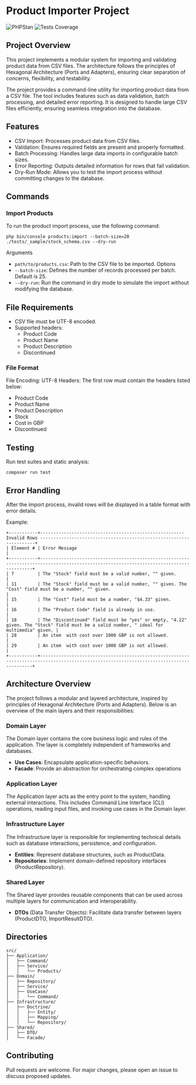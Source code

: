 # Product Importer Project

![PHPStan](https://img.shields.io/badge/PHPStan-Level%206-brightgreen)
![Tests Coverage](https://img.shields.io/codecov/c/github/igornast/stock-importer?flag=coverage)

## Project Overview
This project implements a modular system for importing and validating product data from CSV files. 
The architecture follows the principles of Hexagonal Architecture (Ports and Adapters), ensuring clear separation of concerns, flexibility, and testability.

The project provides a command-line utility for importing product data from a CSV file. 
The tool includes features such as data validation, batch processing, and detailed error reporting. 
It is designed to handle large CSV files efficiently, ensuring seamless integration into the database.

## Features
* CSV Import: Processes product data from CSV files.
* Validation: Ensures required fields are present and properly formatted.
* Batch Processing: Handles large data imports in configurable batch sizes.
* Error Reporting: Outputs detailed information for rows that fail validation.
* Dry-Run Mode: Allows you to test the import process without committing changes to the database.


## Commands
### Import Products
To run the product import process, use the following command:

```shell
php bin/console products:import --batch-size=20 ./tests/_sample/stock_schema.csv --dry-run
````
Arguments
* `path/to/products.csv`: Path to the CSV file to be imported. 
Options
* `--batch-size`: Defines the number of records processed per batch. Default is 25.
* `--dry-run`: Run the command in dry mode to simulate the import without modifying the database.

## File Requirements
* CSV file must be UTF-8 encoded.
* Supported headers:
  * Product Code
  * Product Name
  * Product Description
  * Discontinued

### File Format
  File Encoding: UTF-8
  Headers: The first row must contain the headers listed below:
  * Product Code
  * Product Name
  * Product Description
  * Stock
  * Cost in GBP
  * Discontinued

## Testing
Run test suites and static analysis:
```shell
composer run test
```

## Error Handling
After the import process, invalid rows will be displayed in a table format with error details.

Example:
```shell
+-----------+------------------------------------------------------- Invalid Rows --------------------------------------------------------------------+
| Element # | Error Message                                                                                                                           |
+-----------+-----------------------------------------------------------------------------------------------------------------------------------------+
| 7         | The "Stock" field must be a valid number, "" given.                                                                                     |
| 11        | The "Stock" field must be a valid number, "" given. The "Cost" field must be a number, "" given.                                        |
| 15        | The "Cost" field must be a number, "$4.33" given.                                                                                       |
| 16        | The "Product Code" field is already in use.                                                                                             |
| 18        | The "Discontinued" field must be "yes" or empty, "4.22" given. The "Stock" field must be a valid number, " ideal for multimedia" given. |
| 28        | An item  with cost over 1000 GBP is not allowed.                                                                                        |
| 29        | An item  with cost over 1000 GBP is not allowed.                                                                                        |
+-----------+-----------------------------------------------------------------------------------------------------------------------------------------+
```

## Architecture Overview
The project follows a modular and layered architecture, inspired by principles of Hexagonal Architecture (Ports and Adapters). 
Below is an overview of the main layers and their responsibilities:

### Domain Layer
The Domain layer contains the core business logic and rules of the application. 
The layer is completely independent of frameworks and databases.
 * **Use Cases**: Encapsulate application-specific behaviors.
 * **Facade**: Provide an abstraction for orchestrating complex operations

### Application Layer
The Application layer acts as the entry point to the system, handling external interactions.
This includes Command Line Interface (CLI) operations, reading input files, and invoking use cases in the Domain layer.

### Infrastructure Layer
The Infrastructure layer is responsible for implementing technical details such as database interactions, persistence, and configuration.
 * **Entities**: Represent database structures, such as ProductData.
 * **Repositories**: Implement domain-defined repository interfaces (ProductRepository).

### Shared Layer
The Shared layer provides reusable components that can be used across multiple layers for communication and interoperability.
 * **DTOs** (Data Transfer Objects): Facilitate data transfer between layers (ProductDTO, ImportResultDTO).

## Directories
```shel
src/
├── Application/
│   ├── Command/
│   ├── Service/
│   │   └── Products/
├── Domain/
│   ├── Repository/
│   ├── Service/
│   ├── UseCase/
│   │   └── Command/
├── Infrastructure/
│   ├── Doctrine/
│   │   ├── Entity/
│   │   ├── Mapping/
│   │   └── Repository/
├── Shared/
│   ├── DTO/
│   └── Facade/
```

## Contributing
Pull requests are welcome. 
For major changes, please open an issue to discuss proposed updates.

